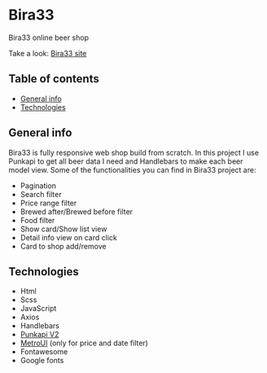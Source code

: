 # Bira33

Bira33 online beer shop

Take a look: [Bira33 site](https://bira33.netlify.app/)

## Table of contents
* [General info](#general-info)
* [Technologies](#technologies)

## General info

Bira33 is fully responsive web shop build from scratch. In this project I use Punkapi to get all beer data I need and Handlebars to make each beer model view.
Some of the functionalities you can find in Bira33 project are:
* Pagination
* Search filter
* Price range filter
* Brewed after/Brewed before filter
* Food filter
* Show card/Show list view
* Detail info view on card click
* Card to shop add/remove

## Technologies

* Html
* Scss
* JavaScript
* Axios
* Handlebars
* [Punkapi V2](https://punkapi.com/documentation/v2)
* [MetroUI](https://metroui.org.ua/intro.html) (only for price and date filter)
* Fontawesome
* Google fonts